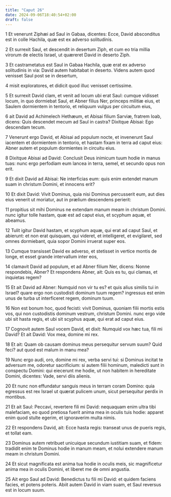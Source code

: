 ```yaml
---
title: "Caput 26"
date: 2024-09-06T18:40:54+02:00
draft: false
---
```




1 Et venerunt Ziphæi ad Saul in Gabaa, dicentes: Ecce, David absconditus est in colle Hachila, quæ est ex adverso solitudinis.

2 Et surrexit Saul, et descendit in desertum Ziph, et cum eo tria millia virorum de electis Israel, ut quæreret David in deserto Ziph.

3 Et castrametatus est Saul in Gabaa Hachila, quæ erat ex adverso solitudinis in via: David autem habitabat in deserto. Videns autem quod venisset Saul post se in desertum,

4 misit exploratores, et didicit quod illuc venisset certissime.

5 Et surrexit David clam, et venit ad locum ubi erat Saul: cumque vidisset locum, in quo dormiebat Saul, et Abner filius Ner, princeps militiæ eius, et Saulem dormientem in tentorio, et reliquum vulgus per circuitum eius,

6 ait David ad Achimelech Hethæum, et Abisai filium Sarviæ, fratrem Ioab, dicens: Quis descendet mecum ad Saul in castra? Dixitque Abisai: Ego descendam tecum.

7 Venerunt ergo David, et Abisai ad populum nocte, et invenerunt Saul iacentem et dormientem in tentorio, et hastam fixam in terra ad caput eius: Abner autem et populum dormientes in circuitu eius.

8 Dixitque Abisai ad David: Conclusit Deus inimicum tuum hodie in manus tuas: nunc ergo perfodiam eum lancea in terra, semel, et secundo opus non erit.

9 Et dixit David ad Abisai: Ne interficias eum: quis enim extendet manum suam in christum Domini, et innocens erit?

10 Et dixit David: Vivit Dominus, quia nisi Dominus percusserit eum, aut dies eius venerit ut moriatur, aut in prælium descendens perierit:

11 propitius sit mihi Dominus ne extendam manum meam in christum Domini. nunc igitur tolle hastam, quæ est ad caput eius, et scyphum aquæ, et abeamus.

12 Tulit igitur David hastam, et scyphum aquæ, qui erat ad caput Saul, et abierunt: et non erat quisquam, qui videret, et intelligeret, et evigilaret, sed omnes dormiebant, quia sopor Domini irruerat super eos.

13 Cumque transisset David ex adverso, et stetisset in vertice montis de longe, et esset grande intervallum inter eos,

14 clamavit David ad populum, et ad Abner filium Ner, dicens: Nonne respondebis, Abner? Et respondens Abner, ait: Quis es tu, qui clamas, et inquietas regem?

15 Et ait David ad Abner: Numquid non vir tu es? et quis alius similis tui in Israel? quare ergo non custodisti dominum tuum regem? ingressus est enim unus de turba ut interficeret regem, dominum tuum.

16 Non est bonum hoc, quod fecisti: vivit Dominus, quoniam filii mortis estis vos, qui non custodistis dominum vestrum, christum Domini. nunc ergo vide ubi sit hasta regis, et ubi sit scyphus aquæ, qui erat ad caput eius.

17 Cognovit autem Saul vocem David, et dixit: Numquid vox hæc tua, fili mi David? Et ait David: Vox mea, domine mi rex.

18 Et ait: Quam ob causam dominus meus persequitur servum suum? Quid feci? aut quod est malum in manu mea?

19 Nunc ergo audi, oro, domine mi rex, verba servi tui: si Dominus incitat te adversum me, odoretur sacrificium: si autem filii hominum, maledicti sunt in conspectu Domini: qui eiecerunt me hodie, ut non habitem in hereditate Domini, dicentes: Vade, servi diis alienis.

20 Et nunc non effundatur sanguis meus in terram coram Domino: quia egressus est rex Israel ut quærat pulicem unum, sicut persequitur perdix in montibus.

21 Et ait Saul: Peccavi, revertere fili mi David: nequaquam enim ultra tibi malefaciam, eo quod pretiosa fuerit anima mea in oculis tuis hodie: apparet enim quod stulte egerim, et ignoraverim multa nimis.

22 Et respondens David, ait: Ecce hasta regis: transeat unus de pueris regis, et tollat eam.

23 Dominus autem retribuet unicuique secundum iustitiam suam, et fidem: tradidit enim te Dominus hodie in manum meam, et nolui extendere manum meam in christum Domini.

24 Et sicut magnificata est anima tua hodie in oculis meis, sic magnificetur anima mea in oculis Domini, et liberet me de omni angustia.

25 Ait ergo Saul ad David: Benedictus tu fili mi David: et quidem faciens facies, et potens poteris. Abiit autem David in viam suam, et Saul reversus est in locum suum.

